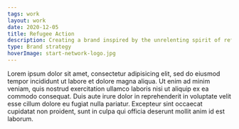 ```yaml
---
tags: work
layout: work
date: 2020-12-05
title: Refugee Action
description: Creating a brand inspired by the unrelenting spirit of refugees and people seeking asylum
type: Brand strategy
hoverImage: start-network-logo.jpg
---
```


Lorem ipsum dolor sit amet, consectetur adipisicing elit, sed do eiusmod tempor incididunt ut labore et dolore magna aliqua. Ut enim ad minim veniam, quis nostrud exercitation ullamco laboris nisi ut aliquip ex ea commodo consequat. Duis aute irure dolor in reprehenderit in voluptate velit esse cillum dolore eu fugiat nulla pariatur. Excepteur sint occaecat cupidatat non proident, sunt in culpa qui officia deserunt mollit anim id est laborum.
